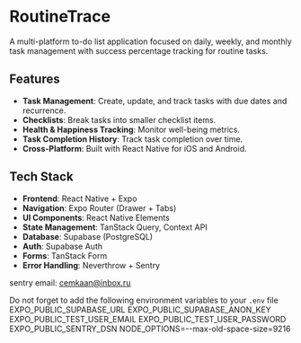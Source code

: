 # RoutineTrace

A multi-platform to-do list application focused on daily, weekly, and monthly task management with success percentage tracking for routine tasks.

## Features

- **Task Management**: Create, update, and track tasks with due dates and recurrence.
- **Checklists**: Break tasks into smaller checklist items.
- **Health & Happiness Tracking**: Monitor well-being metrics.
- **Task Completion History**: Track task completion over time.
- **Cross-Platform**: Built with React Native for iOS and Android.

## Tech Stack

- **Frontend**: React Native + Expo
- **Navigation**: Expo Router (Drawer + Tabs)
- **UI Components**: React Native Elements
- **State Management**: TanStack Query, Context API
- **Database**: Supabase (PostgreSQL)
- **Auth**: Supabase Auth
- **Forms**: TanStack Form
- **Error Handling**: Neverthrow + Sentry

sentry email: cemkaan@inbox.ru


Do not forget to add the following environment variables to your `.env` file
EXPO_PUBLIC_SUPABASE_URL
EXPO_PUBLIC_SUPABASE_ANON_KEY
EXPO_PUBLIC_TEST_USER_EMAIL
EXPO_PUBLIC_TEST_USER_PASSWORD
EXPO_PUBLIC_SENTRY_DSN
NODE_OPTIONS=--max-old-space-size=9216
